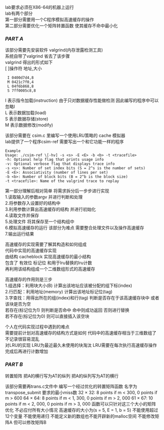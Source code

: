 lab要求必须在X86-64的机器上运行  
lab有两个部分  
第一部分需要用一个C程序模拟高速缓存的操作  
第二部分需要优化一个矩阵转置函数 使其缓存不命中最小化  

### ***PART A***  
该部分需要先安装软件 valgrind(内存泄露检测工具)  
系统自带了valgrind 省去了该步骤  
valgrind 得出的形式如下  
\[ ]操作符 地址,大小  
```  
 I 0400d7d4,8
 M 0421c7f0,4
 L 04f6b868,8
 S 7ff0005c8,8
```
I 表示指令加载(instruction) 由于只对数据缓存性能做检测 因此编写的程序中可以忽略I  
L 表示数据加载(load)  
S 表示数据存储(store)  
M 表示数据修改(modify)  

该部分需要在 csim.c 里编写一个使用LRU策略的 cache 模拟器  
lab提供了一个程序csim-ref 需要写出一个和它功能一样的程序  
```
Example 
Usage: ./csim-ref \[-hv] -s <s> -E <E> -b <b> -t <tracefile>
-h: Optional help flag that prints usage info
-v: Optional verbose flag that displays trace info
-s <s>: Number of set index bits (S = 2^s is the number of sets)
-E <E>: Associativity (number of lines per set)
-b <b>: Number of block bits (B = 2^b is the block size)
-t <tracefile>: Name of the valgrind trace to replay
 ```
第一部分理解后相对简单 将需求拆分后一步步进行实现  
1.读取输入的参数argv 并进行判断和处理  
2.将参数存入设置好的结构中  
3.利用参数计算出高速缓存的结构 并进行初始化  
4.读取文件并保存  
5.处理文件 将其保存至一个结构组中  
6.模拟高速缓存的运行 该部分为难点 需要整合处理文件以及操作高速缓存    
7.输出运行结果  

高速缓存的实现需要了解其构造和如何组成   
代码中实现的高速缓存实现    
由结构 cacheblock 实现高速缓存的最小结构    
包含了 有效位 标记位 和用于lru替换的lru计数   
再利用该结构组成一个二维数组形式的高速缓存   

高速缓存的作用则是三步    
1.组选择：利用块大小(B) 计算出该地址应该被分配的组下标(index)     
2.行匹配：利用地址(memory) 计算出该地址标记位(tag)      
3.字查找：用得出所在的组(index)和行(tag) 判断是否存在于该高速缓存块中 或者该块是否为空   
若存在(标记位为1)   则判断是否命中 命中则成功返回 否则进行替换   
若不存在(标记位为0) 则可以直接插入该空块   

个人在代码实现过程中遇到的难点    
需要提前计划对高速缓存的结构方式是如何 代码中的高速缓存相当于三维数组了 不记录很容易混乱   
对LRU的实现 LRU为最近最久未使用的块淘汰 LRU需要在每次执行高速缓存操作完成后再进行计数增加   


### ***PART B***
转置矩阵
把A的横行写为AT的纵列
把A的纵列写为AT的横行

该部分需要再trans.c文件中 编写一个经过优化的转置矩阵函数 名字为transpose_submit
要求的最小miss数
32 × 32: 8 points if m < 300, 0 points if m > 600
64 × 64: 8 points if m < 1, 300, 0 points if m > 2, 000
61 × 67: 10 points if m < 2, 000, 0 points if m > 3, 000
函数可以只针对这三个大小的矩阵优化 不必应付所有大小情况
高速缓存的大小为(s = 5, E = 1, b = 5)
不能使用超过12个变量
不能使用递归
不能定义新的数组也不能开辟新的malloc空间
不能修改矩阵A 但可以修改矩阵B










